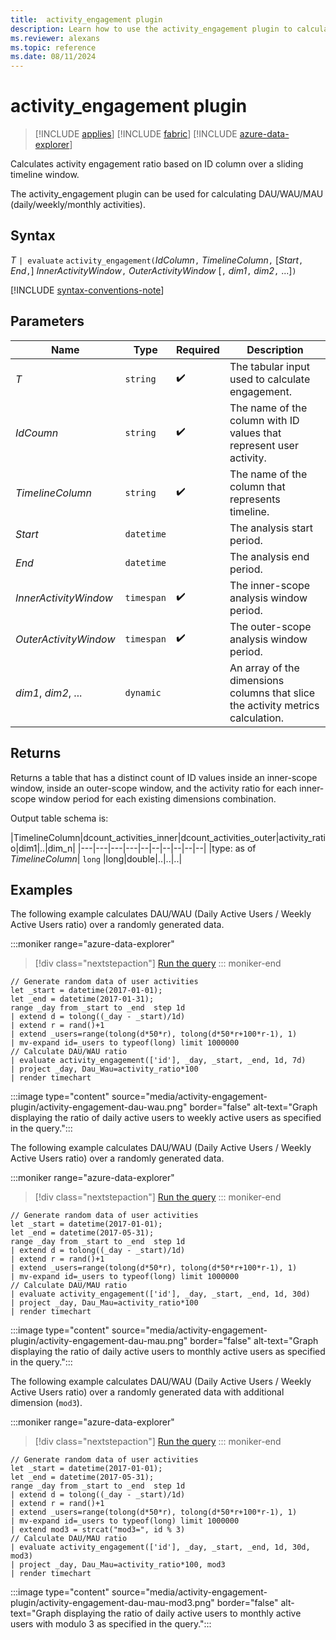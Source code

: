 ```yaml
---
title:  activity_engagement plugin
description: Learn how to use the activity_engagement plugin to calculate activity engagement ratios.
ms.reviewer: alexans
ms.topic: reference
ms.date: 08/11/2024
---
```

# activity_engagement plugin

> [!INCLUDE [applies](../includes/applies-to-version/applies.md)] [!INCLUDE [fabric](../includes/applies-to-version/fabric.md)] [!INCLUDE [azure-data-explorer](../includes/applies-to-version/azure-data-explorer.md)] 

Calculates activity engagement ratio based on ID column over a sliding timeline window.

The activity_engagement plugin can be used for calculating DAU/WAU/MAU (daily/weekly/monthly activities).

## Syntax

*T* `| evaluate` `activity_engagement(`*IdColumn*`,` *TimelineColumn*`,` [*Start*`,` *End*`,`] *InnerActivityWindow*`,` *OuterActivityWindow* [`,` *dim1*`,` *dim2*`,` ...]`)`

[!INCLUDE [syntax-conventions-note](../includes/syntax-conventions-note.md)]

## Parameters

| Name | Type | Required | Description |
|--|--|--|--|
| *T* | `string` |  :heavy_check_mark: | The tabular input used to calculate engagement. |
| *IdCoumn* | `string` |  :heavy_check_mark: | The name of the column with ID values that represent user activity. |
| *TimelineColumn* | `string` |  :heavy_check_mark: | The name of the column that represents timeline. |
| *Start* | `datetime` |  | The analysis start period. |
| *End* | `datetime` |  | The analysis end period. |
| *InnerActivityWindow* | `timespan` |  :heavy_check_mark: | The inner-scope analysis window period. |
| *OuterActivityWindow* | `timespan` |  :heavy_check_mark: | The outer-scope analysis window period. |
| *dim1*, *dim2*, ... | `dynamic` |  | An array of the dimensions columns that slice the activity metrics calculation. |

## Returns

Returns a table that has a distinct count of ID values inside an inner-scope window, inside an outer-scope window, and the activity ratio for each inner-scope window period for each existing dimensions combination.

Output table schema is:

|TimelineColumn|dcount_activities_inner|dcount_activities_outer|activity_ratio|dim1|..|dim_n|
|---|---|---|---|--|--|--|--|--|--|
|type: as of *TimelineColumn*| `long` |long|double|..|..|..|

## Examples

The following example calculates DAU/WAU (Daily Active Users / Weekly Active Users ratio) over a randomly generated data.

:::moniker range="azure-data-explorer"
> [!div class="nextstepaction"]
> <a href="https://dataexplorer.azure.com/clusters/help/databases/Samples?query=H4sIAAAAAAAAA21RQWrDMBC8B/KHvUVKbGy1hByKD6GBviDkUIoR1sZVsS0jr0MCfXxXiigp1NgCrWdmZ3aLAt5wQK8JwevBuB6MJg3uDPOEHnRD9mLJ4rRcdEhQT6Q9QRVQSLZH8VSqXV4qfuVLwuBg/kM8RwR3aRFqo29w9twuKZK782AiHEGZ5eIb8EqhFMTIdW5ohYi8PJFkoYx8AHoGhhBCbtRDuQ5Jpio2FknIrLfl2ssM/tw3quQzV1xXEoJEf8nxOrImWFPdhYJVuo3oziJQJXS2twRMDc9yURTwqrtm7sJMD/tjcdof2RZZFz1ddDeHP2myN07d6hZ7HEi8r6xZfWRxOlkKmcW5sCH+dve4o3df2FCCHfRcn/Rc/QrGXmv2ExN4ZvMiwyaaT9b7AZnMt5byAQAA" target="_blank">Run the query</a>
::: moniker-end

```kusto
// Generate random data of user activities
let _start = datetime(2017-01-01);
let _end = datetime(2017-01-31);
range _day from _start to _end  step 1d
| extend d = tolong((_day - _start)/1d)
| extend r = rand()+1
| extend _users=range(tolong(d*50*r), tolong(d*50*r+100*r-1), 1) 
| mv-expand id=_users to typeof(long) limit 1000000
// Calculate DAU/WAU ratio
| evaluate activity_engagement(['id'], _day, _start, _end, 1d, 7d)
| project _day, Dau_Wau=activity_ratio*100 
| render timechart 
```

:::image type="content" source="media/activity-engagement-plugin/activity-engagement-dau-wau.png" border="false" alt-text="Graph displaying the ratio of daily active users to weekly active users as specified in the query.":::

The following example calculates DAU/WAU (Daily Active Users / Weekly Active Users ratio) over a randomly generated data.

:::moniker range="azure-data-explorer"
> [!div class="nextstepaction"]
> <a href="https://dataexplorer.azure.com/clusters/help/databases/Samples?query=H4sIAAAAAAAAA2VRwWrDMAy9F/oPutVuExKvlB1GDmWFnXrsaYxgYjXzSOLgKKWFffxk14yOhcRg5b2n96SigDcc0GtC8HowrgejSYM7wzyhB92QvViyOC0XHRLUE2lPUAUUku1RPJXqOS8Vv/IlYXAw/xG7fBsR3KVFqI2+wdlzu6RI7s6DiXAEZZaLb8ArhVIQI9e5oRUi8vJEkoUy8gHoGRhCCLlRD+U6JJmq2FgkIbPelWsvM/hz36iSz1xxXUkIEv0lx+vImmBNdRcKVuk2ojuLQJXQ2d4SMDU8y0VRwKvumrkLMz3sT8Vxf2JbZF30dNHdHP6kyd44datb7HEg8b6yZvWRxelkKWQW58KG+NuW97yjd1/YUMId9Fwf9Vz9KsZmazYUI3im8ybDKppPFvwB0tS5hPMBAAA=" target="_blank">Run the query</a>
::: moniker-end

```kusto
// Generate random data of user activities
let _start = datetime(2017-01-01);
let _end = datetime(2017-05-31);
range _day from _start to _end  step 1d
| extend d = tolong((_day - _start)/1d)
| extend r = rand()+1
| extend _users=range(tolong(d*50*r), tolong(d*50*r+100*r-1), 1) 
| mv-expand id=_users to typeof(long) limit 1000000
// Calculate DAU/MAU ratio
| evaluate activity_engagement(['id'], _day, _start, _end, 1d, 30d)
| project _day, Dau_Mau=activity_ratio*100 
| render timechart 
```

:::image type="content" source="media/activity-engagement-plugin/activity-engagement-dau-mau.png" border="false" alt-text="Graph displaying the ratio of daily active users to monthly active users as specified in the query.":::
                                                                                                                                                                       
The following example calculates DAU/WAU (Daily Active Users / Weekly Active Users ratio) over a randomly generated data with additional dimension (`mod3`).

:::moniker range="azure-data-explorer"
> [!div class="nextstepaction"]
> <a href="https://dataexplorer.azure.com/clusters/help/databases/Samples?query=H4sIAAAAAAAAA2VRwWrDMAy9D/oPojBqtwmJF8oOI4eywk499jRGMLGaeSRxcJTSwj5+shtGx0JisPL03tNTlsEb9ug1IXjdG9eB0aTBnWAa0YOuyZ4tWRwXDy0SVCNpT1AGFJLtUDzl6jnNFb/yZcZgb/4jtmkREazSIFRGX+HkWW5mJHfrg5FwAGUWD9+AFwqlQEaudX0jROxL5yaZKSPvgJ6BYQghN+quXIVJxjIKi5nIrLf52ssE/tw3KuczVVxXEgJFd07xMjAnWFPeiIJVug7oTiK0SmhtZwm4NTx3up0zBTsaydeaxDJcy2XCRPAIBfvOMnjVbT21Ifz97pgddkf2T9ZFkrNup/BnXsGV42l0gx32JN5X1qw+khhjMqeRxADZOX9FzkcQjPEM3n1hTTN6r6fqoKfylzdKrtn/rSXO7ZmK1x/2V38y+Q8r5V3jKAIAAA==" target="_blank">Run the query</a>
::: moniker-end

```kusto
// Generate random data of user activities
let _start = datetime(2017-01-01);
let _end = datetime(2017-05-31);
range _day from _start to _end  step 1d
| extend d = tolong((_day - _start)/1d)
| extend r = rand()+1
| extend _users=range(tolong(d*50*r), tolong(d*50*r+100*r-1), 1) 
| mv-expand id=_users to typeof(long) limit 1000000
| extend mod3 = strcat("mod3=", id % 3)
// Calculate DAU/MAU ratio
| evaluate activity_engagement(['id'], _day, _start, _end, 1d, 30d, mod3)
| project _day, Dau_Mau=activity_ratio*100, mod3 
| render timechart 
```

:::image type="content" source="media/activity-engagement-plugin/activity-engagement-dau-mau-mod3.png" border="false" alt-text="Graph displaying the ratio of daily active users to monthly active users with modulo 3 as specified in the query.":::
